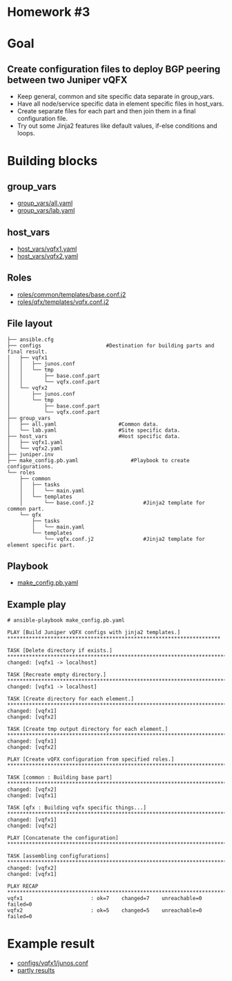 # Homework #3

# Goal
## Create configuration files to deploy BGP peering between two Juniper vQFX
* Keep general, common and site specific data separate in group_vars.  
* Have all node/service specific data in element specific files in host_vars.
* Create separate files for each part and then join them in a final configuration file.
* Try out some Jinja2 features like default values, if-else conditions and loops.

# Building blocks
## group_vars

* [group_vars/all.yaml](https://github.com/J4nM/ansiblelab/blob/master/03/group_vars/all.yaml)
* [group_vars/lab.yaml](https://github.com/J4nM/ansiblelab/blob/master/03/group_vars/lab.yaml)

## host_vars

* [host_vars/vqfx1.yaml](https://github.com/J4nM/ansiblelab/blob/master/03/host_vars/vqfx1.yaml)
* [host_vars/vqfx2.yaml](https://github.com/J4nM/ansiblelab/blob/master/03/host_vars/vqfx2.yaml)

## Roles

* [roles/common/templates/base.conf.j2](https://github.com/J4nM/ansiblelab/blob/master/03/roles/common/templates/base.conf.j2)
* [roles/qfx/templates/vqfx.conf.j2](https://github.com/J4nM/ansiblelab/blob/master/03/roles/qfx/templates/vqfx.conf.j2)

## File layout

```
├── ansible.cfg
├── configs						#Destination for building parts and final result.
│   ├── vqfx1
│   │   ├── junos.conf
│   │   └── tmp
│   │       ├── base.conf.part
│   │       └── vqfx.conf.part
│   └── vqfx2
│       ├── junos.conf
│       └── tmp
│           ├── base.conf.part
│           └── vqfx.conf.part
├── group_vars									
│   ├── all.yaml					#Common data.
│   └── lab.yaml					#Site specific data.
├── host_vars						#Host specific data.
│   ├── vqfx1.yaml
│   └── vqfx2.yaml
├── juniper.inv
├── make_config.pb.yaml					#Playbook to create configurations.
└── roles
    ├── common
    │   ├── tasks
    │   │   └── main.yaml
    │   └── templates
    │       └── base.conf.j2				#Jinja2 template for common part.
    └── qfx
        ├── tasks
        │   └── main.yaml
        └── templates
            └── vqfx.conf.j2				#Jinja2 template for element specific part.
```

## Playbook
* [make_config.pb.yaml](https://github.com/J4nM/ansiblelab/blob/master/03/make_config.pb.yaml)

## Example play

```
# ansible-playbook make_config.pb.yaml 

PLAY [Build Juniper vQFX configs with jinja2 templates.] *********************************************************************

TASK [Delete directory if exists.] *******************************************************************************************
changed: [vqfx1 -> localhost]

TASK [Recreate empty directory.] *********************************************************************************************
changed: [vqfx1 -> localhost]

TASK [Create directory for each element.] ************************************************************************************
changed: [vqfx1]
changed: [vqfx2]

TASK [Create tmp output directory for each element.] *************************************************************************
changed: [vqfx1]
changed: [vqfx2]

PLAY [Create vQFX configuration from specified roles.] ***********************************************************************

TASK [common : Building base part] *******************************************************************************************
changed: [vqfx2]
changed: [vqfx1]

TASK [qfx : Building vqfx specific things...] ********************************************************************************
changed: [vqfx1]
changed: [vqfx2]

PLAY [Concatenate the configuration] *****************************************************************************************

TASK [assembling configfurations] ********************************************************************************************
changed: [vqfx2]
changed: [vqfx1]

PLAY RECAP *******************************************************************************************************************
vqfx1                      : ok=7    changed=7    unreachable=0    failed=0   
vqfx2                      : ok=5    changed=5    unreachable=0    failed=0   
```

# Example result

* [configs/vqfx1/junos.conf](https://github.com/J4nM/ansiblelab/blob/master/03/configs/vqfx1/junos.conf)
* [partly results](https://github.com/J4nM/ansiblelab/tree/master/03/configs/vqfx1/tmp)


